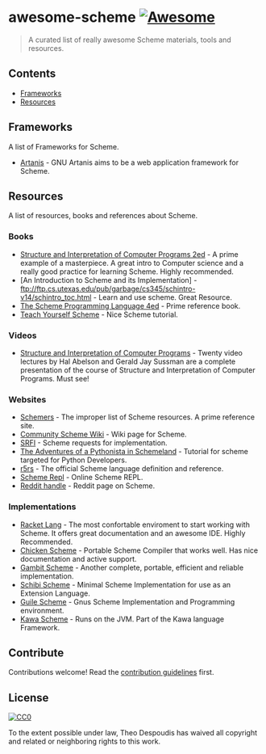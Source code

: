 # awesome-scheme [![Awesome](https://cdn.rawgit.com/sindresorhus/awesome/d7305f38d29fed78fa85652e3a63e154dd8e8829/media/badge.svg)](https://github.com/sindresorhus/awesome)

> A curated list of really awesome Scheme materials, tools and resources.


## Contents
- [Frameworks](#frameworks)
- [Resources](#resources)

## Frameworks
A list of Frameworks for Scheme.

- [Artanis](https://gitlab.com/NalaGinrut/artanis) - GNU Artanis aims to be a web application framework for Scheme.

## Resources

A list of resources, books and references about Scheme.

### Books

- [Structure and Interpretation of Computer Programs 2ed](https://mitpress.mit.edu/sites/default/files/6515.pdf) - A prime example of a masterpiece. A great intro to Computer science and a really good practice for learning Scheme. Highly recommended.
- [An Introduction to Scheme and its Implementation] - ftp://ftp.cs.utexas.edu/pub/garbage/cs345/schintro-v14/schintro_toc.html - Learn and use scheme. Great Resource.
- [The Scheme Programming Language 4ed](http://www.scheme.com/tspl4/) - Prime reference book.
- [Teach Yourself Scheme](http://ds26gte.github.io/tyscheme/index.html) - Nice Scheme tutorial.

### Videos

- [Structure and Interpretation of Computer Programs](https://ocw.mit.edu/courses/electrical-engineering-and-computer-science/6-001-structure-and-interpretation-of-computer-programs-spring-2005/video-lectures/) - Twenty video lectures by Hal Abelson and Gerald Jay Sussman are a complete presentation of the course of Structure and Interpretation of Computer Programs. Must see!

### Websites
- [Schemers](http://www.schemers.org/) - The improper list of Scheme resources. A prime reference site.
- [Community Scheme Wiki](http://community.schemewiki.org/?) - Wiki page for Scheme.
- [SRFI](https://srfi.schemers.org/) - Scheme requests for implementation.
- [The Adventures of a Pythonista in Schemeland](http://www.artima.com/weblogs/viewpost.jsp?thread=251474) - Tutorial for scheme targeted for Python Developers.
- [r5rs](http://groups.csail.mit.edu/mac/ftpdir/scheme-reports/r5rs-html/r5rs_toc.html) - The official Scheme language definition and reference.
- [Scheme Repl](https://repl.it/languages/scheme) - Online Scheme REPL.
- [Reddit handle](https://www.reddit.com/r/scheme/) - Reddit page on Scheme.

### Implementations
- [Racket Lang](https://racket-lang.org/) - The most confortable enviroment to start working with Scheme. It offers great documentation and an awesome IDE. Highly Recommended.
- [Chicken Scheme](https://www.call-cc.org/) - Portable Scheme Compiler that works well. Has nice documentation and active support.
- [Gambit Scheme](http://gambitscheme.org/wiki/index.php/Main_Page) - Another complete, portable, efficient and reliable implementation.
- [Schibi Scheme](http://synthcode.com/wiki/chibi-scheme) - Minimal Scheme Implementation for use as an Extension Language.
- [Guile Scheme](https://www.gnu.org/software/guile/) - Gnus Scheme Implementation and Programming environment.
- [Kawa Scheme](https://www.gnu.org/software/kawa/index.html) - Runs on the JVM. Part of the Kawa language Framework.

## Contribute

Contributions welcome! Read the [contribution guidelines](contributing.md) first.


## License

[![CC0](http://mirrors.creativecommons.org/presskit/buttons/88x31/svg/cc-zero.svg)](http://creativecommons.org/publicdomain/zero/1.0)

To the extent possible under law, Theo Despoudis has waived all copyright and
related or neighboring rights to this work.
